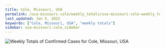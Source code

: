 ```yaml
---
title: Cole, Missouri, USA
permalink: /usa-missouri-cole/weekly_totals/usa-missouri-cole-weekly_totals.html
last_updated: Jan 5, 2022
keywords: ["Cole, Missouri, USA", "weekly totals"]
sidebar: usa-missouri-cole_sidebar
---
```


![Weekly Totals of Confirmed Cases for Cole, Missouri, USA](/covid_tracker/images/graphs/usa-missouri-cole-weekly_totals_graph.png)
